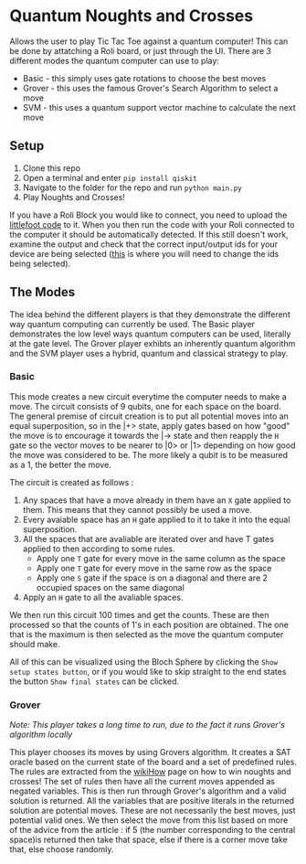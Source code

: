 # Quantum Noughts and Crosses
Allows the user to play Tic Tac Toe against a quantum computer! This can be done by attatching a Roli board, or just through the UI. There are 3 different modes the quantum computer can use to play:

- Basic - this simply uses gate rotations to choose the best moves
- Grover - this uses the famous Grover's Search Algorithm to select a move
- SVM - this uses a quantum support vector machine to calculate the next move


## Setup
1. Clone this repo
2. Open a terminal and enter `pip install qiskit`
3. Navigate to the folder for the repo and run `python main.py`
4. Play Noughts and Crosses!

If you have a Roli Block you would like to connect, you need to upload the [littlefoot code](https://github.com/maddy-tod/tictactoe-roli/blob/master/UserInput/Roli/QTicTacToe.littlefoot) to it. When you then run the code with your Roli connected to the computer it should be automatically detected. If this still doesn't work, examine the output and check that the correct input/output ids for your device are being selected ([this](https://github.com/maddy-tod/tictactoe-roli/blob/b9efab4b09737c2b0b5f3d2dabdda58bf822f2f1/UserInput/Roli/RoliHandler.py#L33) is where you will need to change the ids being selected).


## The Modes
The idea behind the different players is that they demonstrate the different way quantum computing can currently be used. The Basic player demonstrates the low level ways quantum computers can be used, literally at the gate level. The Grover player exhibts an inherently quantum algorithm and the SVM player uses a hybrid, quantum and classical strategy to play.

### Basic
This mode creates a new circuit everytime the computer needs to make a move. The circuit consists of 9 qubits, one for each space on the board. The general premise of circuit creation is to put all potential moves into an equal superposition, so in the |+> state, apply gates based on how "good" the move is to encourage it towards the |-> state and then reapply the `H` gate so the vector moves to be nearer to |0> or |1> depending on how good the move was considered to be. The more likely a qubit is to be measured as a 1, the better the move. 

The circuit is created as follows :
1. Any spaces that have a move already in them have an `X` gate applied to them. This means that they cannot possibly be used a move.
2. Every avaiable space has an `H` gate applied to it to take it into the equal superposition.
3. All the spaces that are avaliable are iterated over and have T gates applied to then according to some rules.
    * Apply one `T` gate for every move in the same column as the space
    * Apply one `T` gate for every move in the same row as the space
    * Apply one `S` gate if the space is on a diagonal and there are 2 occupied spaces on the same diagonal
4. Apply an `H` gate to all the avaliable spaces. 

We then run this circuit 100 times and get the counts. These are then processed so that the counts of 1's in each position are obtained. The one that is the maximum is then selected as the move the quantum computer should make.
  
All of this can be visualized using the Bloch Sphere by clicking the `Show setup states button`, or if you would like to skip straight to the end states the button `Show final states` can be clicked.


### Grover
*Note: This player takes a long time to run, due to the fact it runs Grover's algorithm locally* 

This player chooses its moves by using Grovers algorithm. It creates a SAT oracle based on the current state of the board and a set of predefined rules. The rules are extracted from the [wikiHow](https://www.wikihow.com/Win-at-Tic-Tac-Toe) page on how to win noughts and crosses! The set of rules then have all the current moves appended as negated variables. This is then run through Grover's algorithm and a valid solution is returned. All the variables that are positive literals in the returned solution are potential moves. These are not necessarily the best moves, just potential valid ones. We then select the move from this list based on more of the advice from the article : if 5 (the number corresponding to the central space)is returned then take that space, else if there is a corner move take that, else choose randomly. 
